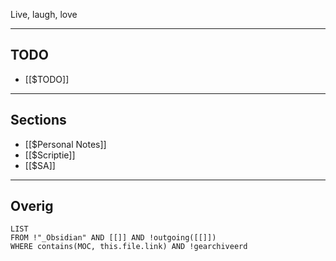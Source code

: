 Live, laugh, love

---
## TODO

- [[$TODO]]

---
## Sections

- [[$Personal Notes]]
- [[$Scriptie]]
- [[$SA]]

---

## Overig
```dataview
LIST
FROM !"_Obsidian" AND [[]] AND !outgoing([[]])
WHERE contains(MOC, this.file.link) AND !gearchiveerd
```
